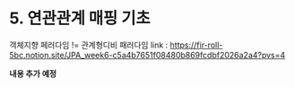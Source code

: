 # 5. 연관관계 매핑 기초

객체지향 페러다임 != 관계형디비 패러다임
link : https://fir-roll-5bc.notion.site/JPA_week6-c5a4b7651f08480b869fcdbf2026a2a4?pvs=4

**내용 추가 예정** 
